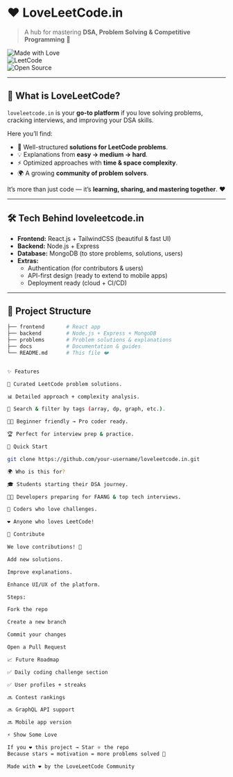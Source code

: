 # ❤️ LoveLeetCode.in  
> A hub for mastering **DSA, Problem Solving & Competitive Programming** 🚀  

![Made with Love](https://img.shields.io/badge/Made%20With-Love-red?style=for-the-badge)  
![LeetCode](https://img.shields.io/badge/Inspired%20By-LeetCode-orange?style=for-the-badge)  
![Open Source](https://img.shields.io/badge/Open%20Source-Yes-blue?style=for-the-badge)  

---

## 🌟 What is LoveLeetCode?  
`loveleetcode.in` is your **go-to platform** if you love solving problems, cracking interviews, and improving your DSA skills.  

Here you’ll find:  
- 📘 Well-structured **solutions for LeetCode problems**.  
- 💡 Explanations from **easy → medium → hard**.  
- ⚡ Optimized approaches with **time & space complexity**.  
- 🌍 A growing **community of problem solvers**.  

It’s more than just code — it’s **learning, sharing, and mastering together**. ❤️  

---

## 🛠 Tech Behind loveleetcode.in  
- **Frontend:** React.js + TailwindCSS (beautiful & fast UI)  
- **Backend:** Node.js + Express  
- **Database:** MongoDB (to store problems, solutions, users)  
- **Extras:**  
  - Authentication (for contributors & users)  
  - API-first design (ready to extend to mobile apps)  
  - Deployment ready (cloud + CI/CD)  

---

## 📂 Project Structure
```bash
├── frontend       # React app
├── backend        # Node.js + Express + MongoDB
├── problems       # Problem solutions & explanations
├── docs           # Documentation & guides
└── README.md      # This file ❤️


✨ Features

📑 Curated LeetCode problem solutions.

📊 Detailed approach + complexity analysis.

🔎 Search & filter by tags (array, dp, graph, etc.).

👨‍💻 Beginner friendly → Pro coder ready.

🏆 Perfect for interview prep & practice.

🚀 Quick Start

git clone https://github.com/your-username/loveleetcode.in.git

🌍 Who is this for?

🎓 Students starting their DSA journey.

🧑‍💻 Developers preparing for FAANG & top tech interviews.

🚀 Coders who love challenges.

❤️ Anyone who loves LeetCode!

🤝 Contribute

We love contributions! 💜

Add new solutions.

Improve explanations.

Enhance UI/UX of the platform.

Steps:

Fork the repo

Create a new branch

Commit your changes

Open a Pull Request

📈 Future Roadmap

✅ Daily coding challenge section

✅ User profiles + streaks

🔜 Contest rankings

🔜 GraphQL API support

🔜 Mobile app version

⚡ Show Some Love

If you ❤️ this project → Star ⭐ the repo
Because stars = motivation = more problems solved 🚀

Made with ❤️ by the LoveLeetCode Community